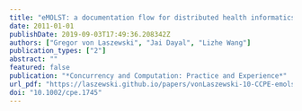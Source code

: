 ```yaml
---
title: "eMOLST: a documentation flow for distributed health informatics"
date: 2011-01-01
publishDate: 2019-09-03T17:49:36.208342Z
authors: ["Gregor von Laszewski", "Jai Dayal", "Lizhe Wang"]
publication_types: ["2"]
abstract: ""
featured: false
publication: "*Concurrency and Computation: Practice and Experience*"
url_pdf: "https://laszewski.github.io/papers/vonLaszewski-10-CCPE-emolst.pdf"
doi: "10.1002/cpe.1745"
---
```


